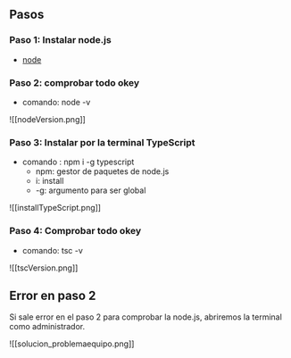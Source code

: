 ## Pasos

### Paso 1: Instalar node.js
- [node](https://nodejs.org/en)

### Paso 2: comprobar todo okey

- comando: node -v

![[nodeVersion.png]]

### Paso 3: Instalar por la terminal TypeScript

- comando : npm i -g typescript
	- npm: gestor de paquetes de node.js
	- i: install
	- -g: argumento para ser global

![[installTypeScript.png]]

### Paso 4: Comprobar todo okey

- comando: tsc -v

![[tscVersion.png]]


## Error en paso 2

Si sale error en el paso 2 para comprobar la node.js, abriremos la terminal como administrador.

![[solucion_problemaequipo.png]]



